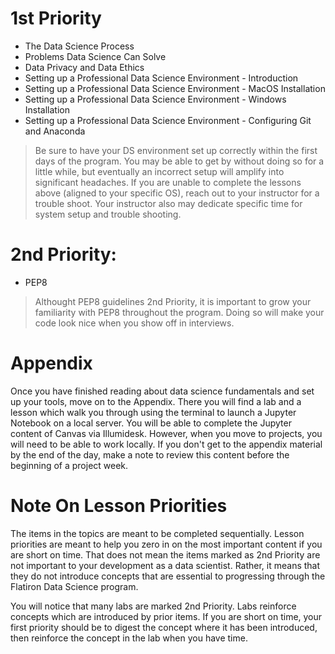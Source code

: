 # 1st Priority

- The Data Science Process
- Problems Data Science Can Solve
- Data Privacy and Data Ethics
- Setting up a Professional Data Science Environment - Introduction
- Setting up a Professional Data Science Environment - MacOS Installation
- Setting up a Professional Data Science Environment - Windows Installation
- Setting up a Professional Data Science Environment - Configuring Git and Anaconda
> Be sure to have your DS environment set up correctly within the first days of the program.  You may be able to get by without doing so for a little while, but eventually an incorrect setup will amplify into significant headaches.  If you are unable to complete the lessons above (aligned to your specific OS), reach out to your instructor for a trouble shoot.  Your instructor also may dedicate specific time for system setup and trouble shooting. 



# 2nd Priority:
- PEP8
> Althought PEP8 guidelines 2nd Priority, it is important to grow your familiarity with PEP8 throughout the program. Doing so will make your code look nice when you show off in interviews.

# Appendix

Once you have finished reading about data science fundamentals and set up your tools, move on to the Appendix. There you will find a lab and a lesson which walk you through using the terminal to launch a Jupyter Notebook on a local server. You will be able to complete the Jupyter content of Canvas via Illumidesk. However, when you move to projects, you will need to be able to work locally. If you don't get to the appendix material by the end of the day, make a note to review this content before the beginning of a project week.

# Note On Lesson Priorities
The items in the topics are meant to be completed sequentially. Lesson priorities are meant to help you zero in on the most important content if you are short on time. That does not mean the items marked as 2nd Priority are not important to your development as a data scientist. Rather, it means that they do not introduce concepts that are essential to progressing through the Flatiron Data Science program.

You will notice that many labs are marked 2nd Priority. Labs reinforce concepts which are introduced by prior items. If you are short on time, your first priority should be to digest the concept where it has been introduced, then reinforce the concept in the lab when you have time.
